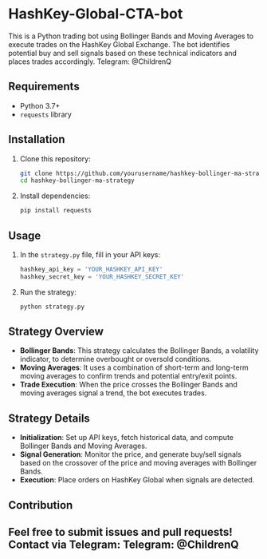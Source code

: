 # HashKey-Global-CTA-bot
This is a Python trading bot using Bollinger Bands and Moving Averages to execute trades on the HashKey Global Exchange. The bot identifies potential buy and sell signals based on these technical indicators and places trades accordingly. Telegram: @ChildrenQ

## Requirements

- Python 3.7+
- `requests` library

## Installation

1. Clone this repository:

    ```bash
    git clone https://github.com/yourusername/hashkey-bollinger-ma-strategy.git
    cd hashkey-bollinger-ma-strategy
    ```

2. Install dependencies:

    ```bash
    pip install requests
    ```

## Usage

1. In the `strategy.py` file, fill in your API keys:

    ```python
    hashkey_api_key = 'YOUR_HASHKEY_API_KEY'
    hashkey_secret_key = 'YOUR_HASHKEY_SECRET_KEY'
    ```

2. Run the strategy:

    ```bash
    python strategy.py
    ```

## Strategy Overview

- **Bollinger Bands**: This strategy calculates the Bollinger Bands, a volatility indicator, to determine overbought or oversold conditions.
- **Moving Averages**: It uses a combination of short-term and long-term moving averages to confirm trends and potential entry/exit points.
- **Trade Execution**: When the price crosses the Bollinger Bands and moving averages signal a trend, the bot executes trades.
  
## Strategy Details

- **Initialization**: Set up API keys, fetch historical data, and compute Bollinger Bands and Moving Averages.
- **Signal Generation**: Monitor the price, and generate buy/sell signals based on the crossover of the price and moving averages with Bollinger Bands.
- **Execution**: Place orders on HashKey Global when signals are detected.

## Contribution

Feel free to submit issues and pull requests! Contact via Telegram: Telegram: @ChildrenQ
---
